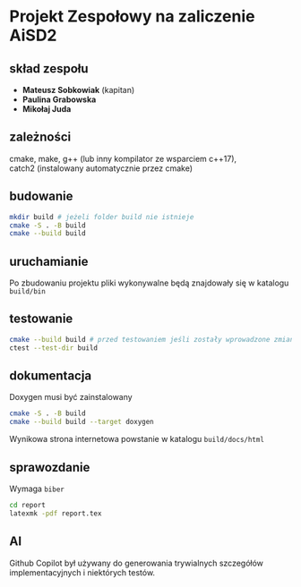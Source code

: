 # Projekt Zespołowy na zaliczenie AiSD2

## skład zespołu

- **Mateusz Sobkowiak** (kapitan)
- **Paulina Grabowska**
- **Mikołaj Juda**

## zależności

cmake, make, g++ (lub inny kompilator ze wsparciem c++17),  
catch2 (instalowany automatycznie przez cmake)

## budowanie

```bash
mkdir build # jeżeli folder build nie istnieje
cmake -S . -B build
cmake --build build
```

## uruchamianie

Po zbudowaniu projektu pliki wykonywalne będą znajdowały się w katalogu `build/bin`

## testowanie

```bash
cmake --build build # przed testowaniem jeśli zostały wprowadzone zmiany
ctest --test-dir build
```

## dokumentacja

Doxygen musi być zainstalowany

```bash
cmake -S . -B build
cmake --build build --target doxygen
```

Wynikowa strona internetowa powstanie w katalogu `build/docs/html`

## sprawozdanie

Wymaga `biber`

```bash
cd report
latexmk -pdf report.tex
```

## AI
Github Copilot był używany do generowania trywialnych szczegółów implementacyjnych
i niektórych testów.
